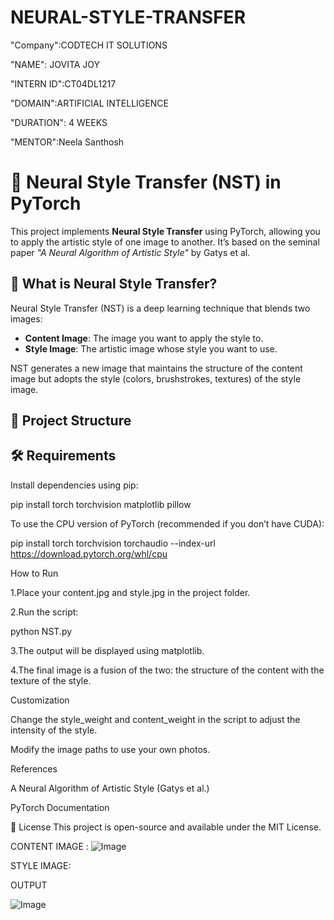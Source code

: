 # NEURAL-STYLE-TRANSFER
"Company":CODTECH IT SOLUTIONS

"NAME": JOVITA JOY

"INTERN ID":CT04DL1217

"DOMAIN":ARTIFICIAL INTELLIGENCE

"DURATION": 4 WEEKS

"MENTOR":Neela Santhosh


# 🎨 Neural Style Transfer (NST) in PyTorch

This project implements **Neural Style Transfer** using PyTorch, allowing you to apply the artistic style of one image to another. It’s based on the seminal paper *"A Neural Algorithm of Artistic Style"* by Gatys et al.



## 🧠 What is Neural Style Transfer?

Neural Style Transfer (NST) is a deep learning technique that blends two images:
- **Content Image**: The image you want to apply the style to.
- **Style Image**: The artistic image whose style you want to use.

NST generates a new image that maintains the structure of the content image but adopts the style (colors, brushstrokes, textures) of the style image.



## 📁 Project Structure







## 🛠️ Requirements

Install dependencies using pip:

pip install torch torchvision matplotlib pillow

To use the CPU version of PyTorch (recommended if you don’t have CUDA):

pip install torch torchvision torchaudio --index-url https://download.pytorch.org/whl/cpu

How to Run

1.Place your content.jpg and style.jpg in the project folder.

2.Run the script:

python NST.py

3.The output will be displayed using matplotlib.

4.The final image is a fusion of the two: the structure of the content with the texture of the style.

Customization

Change the style_weight and content_weight in the script to adjust the intensity of the style.

Modify the image paths to use your own photos.

References

A Neural Algorithm of Artistic Style (Gatys et al.)

PyTorch Documentation

📄 License
This project is open-source and available under the MIT License.

CONTENT IMAGE :
![Image](https://github.com/user-attachments/assets/95851ad3-0e27-4931-8342-b0c266729bb5)

STYLE IMAGE:


OUTPUT

![Image](https://github.com/user-attachments/assets/99269b50-4d91-4e87-b152-2ede0f9aafa3)


